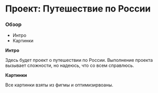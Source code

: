 # Проект: Путешествие по России

### Обзор
* Интро
* Картинки

**Интро**

Здесь будет проект о путешествии по России.
Выполнение проекта вызывает сложности, но надеюсь, что со всем справлюсь.


**Картинки**

Все картинки взяты из фигмы и оптимизирвоаны.

